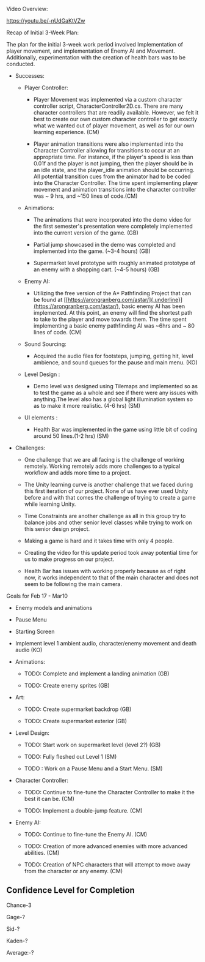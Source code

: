 Video Overview:

https://youtu.be/-nUdGaKtVZw

Recap of Initial 3-Week Plan:

The plan for the initial 3-week work period involved Implementation of
player movement, and implementation of Enemy AI and Movement.
Additionally, experimentation with the creation of health bars was to be
conducted.

-   Successes:

    -   Player Controller:

        -   Player Movement was implemented via a custom character
            controller script, CharacterController2D.cs. There are many
            character controllers that are readily available. However,
            we felt it best to create our own custom character
            controller to get exactly what we wanted out of player
            movement, as well as for our own learning experience. (CM)

        -   Player animation transitions were also implemented into the
            Character Controller allowing for transitions to occur at an
            appropriate time. For instance, if the player\'s speed is
            less than 0.01f and the player is not jumping, then the
            player should be in an idle state, and the player\_idle
            animation should be occurring. All potential transition cues
            from the animator had to be coded into the Character
            Controller. The time spent implementing player movement and
            animation transitions into the character controller was \~ 9
            hrs, and \~150 lines of code.(CM)

    -   Animations:

        -   The animations that were incorporated into the demo video
            for the first semester's presentation were completely
            implemented into the current version of the game. (GB)

        -   Partial jump showcased in the demo was completed and
            implemented into the game. (\~3-4 hours) (GB)

        -   Supermarket level prototype with roughly animated prototype
            of an enemy with a shopping cart. (\~4-5 hours) (GB)

    -   Enemy AI:

        -   Utilizing the free version of the A\* Pathfinding Project
            that can be found at
            [[https://arongranberg.com/astar/]{.underline}](https://arongranberg.com/astar/),
            basic enemy AI has been implemented. At this point, an enemy
            will find the shortest path to take to the player and move
            towards them. The time spent implementing a basic enemy
            pathfinding AI was \~6hrs and \~ 80 lines of code. (CM)

    -   Sound Sourcing:

        -   Acquired the audio files for footsteps, jumping, getting
            hit, level ambience, and sound queues for the pause and main
            menu. (KO)

    -   Level Design :

        -   Demo level was designed using Tilemaps and implemented so as
            to test the game as a whole and see if there were any issues
            with anything.The level also has a global light illumination
            system so as to make it more realistic. (4-6 hrs) (SM)

    -   UI elements :

        -   Health Bar was implemented in the game using little bit of
            coding around 50 lines.(1-2 hrs) (SM)

<!-- -->

-   Challenges:

    -   One challenge that we are all facing is the challenge of working
        remotely. Working remotely adds more challenges to a typical
        workflow and adds more time to a project.

    -   The Unity learning curve is another challenge that we faced
        during this first iteration of our project. None of us have ever
        used Unity before and with that comes the challenge of trying to
        create a game while learning Unity.

    -   Time Constraints are another challenge as all in this group try
        to balance jobs and other senior level classes while trying to
        work on this senior design project.

    -   Making a game is hard and it takes time with only 4 people.

    -   Creating the video for this update period took away potential
        time for us to make progress on our project.

    -   Health Bar has issues with working properly because as of right
        now, it works independent to that of the main character and does
        not seem to be following the main camera.

Goals for Feb 17 - Mar10

-   Enemy models and animations

-   Pause Menu

-   Starting Screen

-   Implement level 1 ambient audio, character/enemy movement and death
    audio (KO)

-   Animations:

    -   TODO: Complete and implement a landing animation (GB)

    -   TODO: Create enemy sprites (GB)

-   Art:

    -   TODO: Create supermarket backdrop (GB)

    -   TODO: Create supermarket exterior (GB)

-   Level Design:

    -   TODO: Start work on supermarket level (level 2?) (GB)

    -   TODO: Fully fleshed out Level 1 (SM)

    -   TODO : Work on a Pause Menu and a Start Menu. (SM)

-   Character Controller:

    -   TODO: Continue to fine-tune the Character Controller to make it
        the best it can be. (CM)

    -   TODO: Implement a double-jump feature. (CM)

-   Enemy AI:

    -   TODO: Continue to fine-tune the Enemy AI. (CM)

    -   TODO: Creation of more advanced enemies with more advanced
        abilities. (CM)

    -   TODO: Creation of NPC characters that will attempt to move away
        from the character or any enemy. (CM)


Confidence Level for Completion
---------------------------------
  Chance-3
  
  Gage-?
  
  Sid-?
  
  Kaden-?
  
  Average:-?
